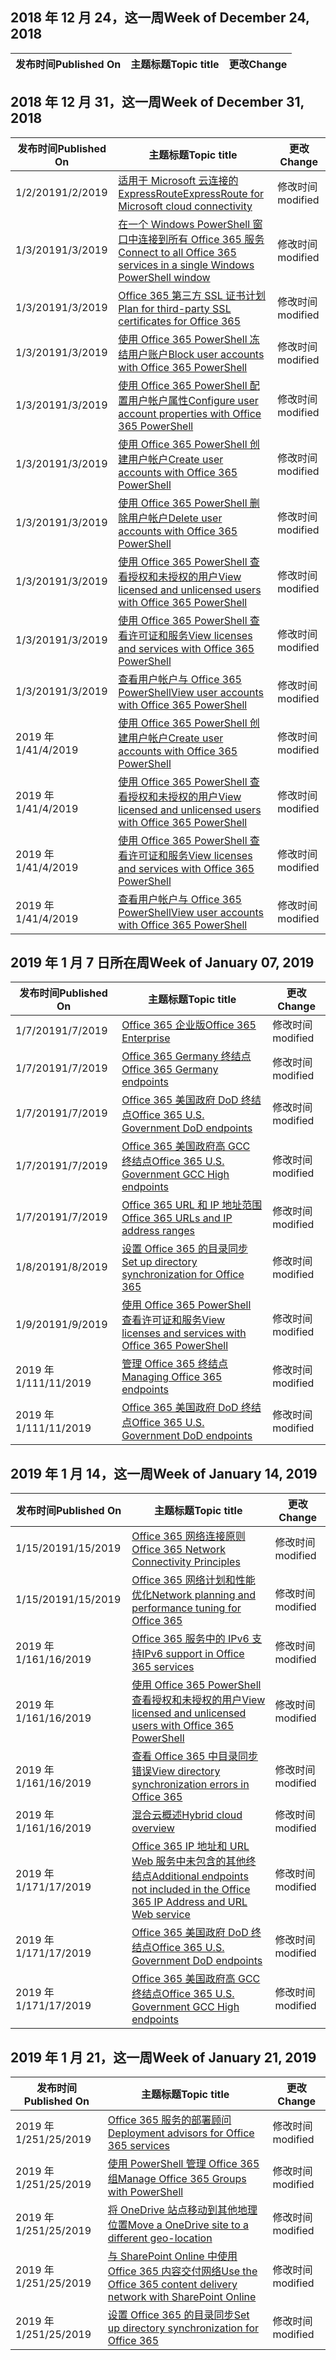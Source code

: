 <!-- This file is generated automatically each week. Changes made to this file will be overwritten.-->




## <a name="week-of-december-24-2018"></a><span data-ttu-id="c10c3-101">2018 年 12 月 24，这一周</span><span class="sxs-lookup"><span data-stu-id="c10c3-101">Week of December 24, 2018</span></span>


| <span data-ttu-id="c10c3-102">发布时间</span><span class="sxs-lookup"><span data-stu-id="c10c3-102">Published On</span></span> |<span data-ttu-id="c10c3-103">主题标题</span><span class="sxs-lookup"><span data-stu-id="c10c3-103">Topic title</span></span> | <span data-ttu-id="c10c3-104">更改</span><span class="sxs-lookup"><span data-stu-id="c10c3-104">Change</span></span> |
|------|------------|--------|


## <a name="week-of-december-31-2018"></a><span data-ttu-id="c10c3-105">2018 年 12 月 31，这一周</span><span class="sxs-lookup"><span data-stu-id="c10c3-105">Week of December 31, 2018</span></span>


| <span data-ttu-id="c10c3-106">发布时间</span><span class="sxs-lookup"><span data-stu-id="c10c3-106">Published On</span></span> |<span data-ttu-id="c10c3-107">主题标题</span><span class="sxs-lookup"><span data-stu-id="c10c3-107">Topic title</span></span> | <span data-ttu-id="c10c3-108">更改</span><span class="sxs-lookup"><span data-stu-id="c10c3-108">Change</span></span> |
|------|------------|--------|
| <span data-ttu-id="c10c3-109">1/2/2019</span><span class="sxs-lookup"><span data-stu-id="c10c3-109">1/2/2019</span></span> | [<span data-ttu-id="c10c3-110">适用于 Microsoft 云连接的 ExpressRoute</span><span class="sxs-lookup"><span data-stu-id="c10c3-110">ExpressRoute for Microsoft cloud connectivity</span></span>](/Office365/Enterprise/expressroute-for-microsoft-cloud-connectivity) | <span data-ttu-id="c10c3-111">修改时间</span><span class="sxs-lookup"><span data-stu-id="c10c3-111">modified</span></span> |
| <span data-ttu-id="c10c3-112">1/3/2019</span><span class="sxs-lookup"><span data-stu-id="c10c3-112">1/3/2019</span></span> | [<span data-ttu-id="c10c3-113">在一个 Windows PowerShell 窗口中连接到所有 Office 365 服务</span><span class="sxs-lookup"><span data-stu-id="c10c3-113">Connect to all Office 365 services in a single Windows PowerShell window</span></span>](/Office365/Enterprise/powershell/connect-to-all-office-365-services-in-a-single-windows-powershell-window) | <span data-ttu-id="c10c3-114">修改时间</span><span class="sxs-lookup"><span data-stu-id="c10c3-114">modified</span></span> |
| <span data-ttu-id="c10c3-115">1/3/2019</span><span class="sxs-lookup"><span data-stu-id="c10c3-115">1/3/2019</span></span> | [<span data-ttu-id="c10c3-116">Office 365 第三方 SSL 证书计划</span><span class="sxs-lookup"><span data-stu-id="c10c3-116">Plan for third-party SSL certificates for Office 365</span></span>](/Office365/Enterprise/plan-for-third-party-ssl-certificates) | <span data-ttu-id="c10c3-117">修改时间</span><span class="sxs-lookup"><span data-stu-id="c10c3-117">modified</span></span> |
| <span data-ttu-id="c10c3-118">1/3/2019</span><span class="sxs-lookup"><span data-stu-id="c10c3-118">1/3/2019</span></span> | [<span data-ttu-id="c10c3-119">使用 Office 365 PowerShell 冻结用户账户</span><span class="sxs-lookup"><span data-stu-id="c10c3-119">Block user accounts with Office 365 PowerShell</span></span>](/Office365/Enterprise/powershell/block-user-accounts-with-office-365-powershell) | <span data-ttu-id="c10c3-120">修改时间</span><span class="sxs-lookup"><span data-stu-id="c10c3-120">modified</span></span> |
| <span data-ttu-id="c10c3-121">1/3/2019</span><span class="sxs-lookup"><span data-stu-id="c10c3-121">1/3/2019</span></span> | [<span data-ttu-id="c10c3-122">使用 Office 365 PowerShell 配置用户帐户属性</span><span class="sxs-lookup"><span data-stu-id="c10c3-122">Configure user account properties with Office 365 PowerShell</span></span>](/Office365/Enterprise/powershell/configure-user-account-properties-with-office-365-powershell) | <span data-ttu-id="c10c3-123">修改时间</span><span class="sxs-lookup"><span data-stu-id="c10c3-123">modified</span></span> |
| <span data-ttu-id="c10c3-124">1/3/2019</span><span class="sxs-lookup"><span data-stu-id="c10c3-124">1/3/2019</span></span> | [<span data-ttu-id="c10c3-125">使用 Office 365 PowerShell 创建用户帐户</span><span class="sxs-lookup"><span data-stu-id="c10c3-125">Create user accounts with Office 365 PowerShell</span></span>](/Office365/Enterprise/powershell/create-user-accounts-with-office-365-powershell) | <span data-ttu-id="c10c3-126">修改时间</span><span class="sxs-lookup"><span data-stu-id="c10c3-126">modified</span></span> |
| <span data-ttu-id="c10c3-127">1/3/2019</span><span class="sxs-lookup"><span data-stu-id="c10c3-127">1/3/2019</span></span> | [<span data-ttu-id="c10c3-128">使用 Office 365 PowerShell 删除用户帐户</span><span class="sxs-lookup"><span data-stu-id="c10c3-128">Delete user accounts with Office 365 PowerShell</span></span>](/Office365/Enterprise/powershell/delete-and-restore-user-accounts-with-office-365-powershell) | <span data-ttu-id="c10c3-129">修改时间</span><span class="sxs-lookup"><span data-stu-id="c10c3-129">modified</span></span> |
| <span data-ttu-id="c10c3-130">1/3/2019</span><span class="sxs-lookup"><span data-stu-id="c10c3-130">1/3/2019</span></span> | [<span data-ttu-id="c10c3-131">使用 Office 365 PowerShell 查看授权和未授权的用户</span><span class="sxs-lookup"><span data-stu-id="c10c3-131">View licensed and unlicensed users with Office 365 PowerShell</span></span>](/Office365/Enterprise/powershell/view-licensed-and-unlicensed-users-with-office-365-powershell) | <span data-ttu-id="c10c3-132">修改时间</span><span class="sxs-lookup"><span data-stu-id="c10c3-132">modified</span></span> |
| <span data-ttu-id="c10c3-133">1/3/2019</span><span class="sxs-lookup"><span data-stu-id="c10c3-133">1/3/2019</span></span> | [<span data-ttu-id="c10c3-134">使用 Office 365 PowerShell 查看许可证和服务</span><span class="sxs-lookup"><span data-stu-id="c10c3-134">View licenses and services with Office 365 PowerShell</span></span>](/Office365/Enterprise/powershell/view-licenses-and-services-with-office-365-powershell) | <span data-ttu-id="c10c3-135">修改时间</span><span class="sxs-lookup"><span data-stu-id="c10c3-135">modified</span></span> |
| <span data-ttu-id="c10c3-136">1/3/2019</span><span class="sxs-lookup"><span data-stu-id="c10c3-136">1/3/2019</span></span> | [<span data-ttu-id="c10c3-137">查看用户帐户与 Office 365 PowerShell</span><span class="sxs-lookup"><span data-stu-id="c10c3-137">View user accounts with Office 365 PowerShell</span></span>](/Office365/Enterprise/powershell/view-user-accounts-with-office-365-powershell) | <span data-ttu-id="c10c3-138">修改时间</span><span class="sxs-lookup"><span data-stu-id="c10c3-138">modified</span></span> |
| <span data-ttu-id="c10c3-139">2019 年 1/4</span><span class="sxs-lookup"><span data-stu-id="c10c3-139">1/4/2019</span></span> | [<span data-ttu-id="c10c3-140">使用 Office 365 PowerShell 创建用户帐户</span><span class="sxs-lookup"><span data-stu-id="c10c3-140">Create user accounts with Office 365 PowerShell</span></span>](/Office365/Enterprise/powershell/create-user-accounts-with-office-365-powershell) | <span data-ttu-id="c10c3-141">修改时间</span><span class="sxs-lookup"><span data-stu-id="c10c3-141">modified</span></span> |
| <span data-ttu-id="c10c3-142">2019 年 1/4</span><span class="sxs-lookup"><span data-stu-id="c10c3-142">1/4/2019</span></span> | [<span data-ttu-id="c10c3-143">使用 Office 365 PowerShell 查看授权和未授权的用户</span><span class="sxs-lookup"><span data-stu-id="c10c3-143">View licensed and unlicensed users with Office 365 PowerShell</span></span>](/Office365/Enterprise/powershell/view-licensed-and-unlicensed-users-with-office-365-powershell) | <span data-ttu-id="c10c3-144">修改时间</span><span class="sxs-lookup"><span data-stu-id="c10c3-144">modified</span></span> |
| <span data-ttu-id="c10c3-145">2019 年 1/4</span><span class="sxs-lookup"><span data-stu-id="c10c3-145">1/4/2019</span></span> | [<span data-ttu-id="c10c3-146">使用 Office 365 PowerShell 查看许可证和服务</span><span class="sxs-lookup"><span data-stu-id="c10c3-146">View licenses and services with Office 365 PowerShell</span></span>](/Office365/Enterprise/powershell/view-licenses-and-services-with-office-365-powershell) | <span data-ttu-id="c10c3-147">修改时间</span><span class="sxs-lookup"><span data-stu-id="c10c3-147">modified</span></span> |
| <span data-ttu-id="c10c3-148">2019 年 1/4</span><span class="sxs-lookup"><span data-stu-id="c10c3-148">1/4/2019</span></span> | [<span data-ttu-id="c10c3-149">查看用户帐户与 Office 365 PowerShell</span><span class="sxs-lookup"><span data-stu-id="c10c3-149">View user accounts with Office 365 PowerShell</span></span>](/Office365/Enterprise/powershell/view-user-accounts-with-office-365-powershell) | <span data-ttu-id="c10c3-150">修改时间</span><span class="sxs-lookup"><span data-stu-id="c10c3-150">modified</span></span> |


## <a name="week-of-january-07-2019"></a><span data-ttu-id="c10c3-151">2019 年 1 月 7 日所在周</span><span class="sxs-lookup"><span data-stu-id="c10c3-151">Week of January 07, 2019</span></span>


| <span data-ttu-id="c10c3-152">发布时间</span><span class="sxs-lookup"><span data-stu-id="c10c3-152">Published On</span></span> |<span data-ttu-id="c10c3-153">主题标题</span><span class="sxs-lookup"><span data-stu-id="c10c3-153">Topic title</span></span> | <span data-ttu-id="c10c3-154">更改</span><span class="sxs-lookup"><span data-stu-id="c10c3-154">Change</span></span> |
|------|------------|--------|
| <span data-ttu-id="c10c3-155">1/7/2019</span><span class="sxs-lookup"><span data-stu-id="c10c3-155">1/7/2019</span></span> | [<span data-ttu-id="c10c3-156">Office 365 企业版</span><span class="sxs-lookup"><span data-stu-id="c10c3-156">Office 365 Enterprise</span></span>](/Office365/Enterprise/index) | <span data-ttu-id="c10c3-157">修改时间</span><span class="sxs-lookup"><span data-stu-id="c10c3-157">modified</span></span> |
| <span data-ttu-id="c10c3-158">1/7/2019</span><span class="sxs-lookup"><span data-stu-id="c10c3-158">1/7/2019</span></span> | [<span data-ttu-id="c10c3-159">Office 365 Germany 终结点</span><span class="sxs-lookup"><span data-stu-id="c10c3-159">Office 365 Germany endpoints</span></span>](/Office365/Enterprise/office-365-germany-endpoints) | <span data-ttu-id="c10c3-160">修改时间</span><span class="sxs-lookup"><span data-stu-id="c10c3-160">modified</span></span> |
| <span data-ttu-id="c10c3-161">1/7/2019</span><span class="sxs-lookup"><span data-stu-id="c10c3-161">1/7/2019</span></span> | [<span data-ttu-id="c10c3-162">Office 365 美国政府 DoD 终结点</span><span class="sxs-lookup"><span data-stu-id="c10c3-162">Office 365 U.S. Government DoD endpoints</span></span>](/Office365/Enterprise/office-365-u-s-government-dod-endpoints) | <span data-ttu-id="c10c3-163">修改时间</span><span class="sxs-lookup"><span data-stu-id="c10c3-163">modified</span></span> |
| <span data-ttu-id="c10c3-164">1/7/2019</span><span class="sxs-lookup"><span data-stu-id="c10c3-164">1/7/2019</span></span> | [<span data-ttu-id="c10c3-165">Office 365 美国政府高 GCC 终结点</span><span class="sxs-lookup"><span data-stu-id="c10c3-165">Office 365 U.S. Government GCC High endpoints</span></span>](/Office365/Enterprise/office-365-u-s-government-gcc-high-endpoints) | <span data-ttu-id="c10c3-166">修改时间</span><span class="sxs-lookup"><span data-stu-id="c10c3-166">modified</span></span> |
| <span data-ttu-id="c10c3-167">1/7/2019</span><span class="sxs-lookup"><span data-stu-id="c10c3-167">1/7/2019</span></span> | [<span data-ttu-id="c10c3-168">Office 365 URL 和 IP 地址范围</span><span class="sxs-lookup"><span data-stu-id="c10c3-168">Office 365 URLs and IP address ranges</span></span>](/Office365/Enterprise/urls-and-ip-address-ranges) | <span data-ttu-id="c10c3-169">修改时间</span><span class="sxs-lookup"><span data-stu-id="c10c3-169">modified</span></span> |
| <span data-ttu-id="c10c3-170">1/8/2019</span><span class="sxs-lookup"><span data-stu-id="c10c3-170">1/8/2019</span></span> | [<span data-ttu-id="c10c3-171">设置 Office 365 的目录同步</span><span class="sxs-lookup"><span data-stu-id="c10c3-171">Set up directory synchronization for Office 365</span></span>](/Office365/Enterprise/set-up-directory-synchronization) | <span data-ttu-id="c10c3-172">修改时间</span><span class="sxs-lookup"><span data-stu-id="c10c3-172">modified</span></span> |
| <span data-ttu-id="c10c3-173">1/9/2019</span><span class="sxs-lookup"><span data-stu-id="c10c3-173">1/9/2019</span></span> | [<span data-ttu-id="c10c3-174">使用 Office 365 PowerShell 查看许可证和服务</span><span class="sxs-lookup"><span data-stu-id="c10c3-174">View licenses and services with Office 365 PowerShell</span></span>](/Office365/Enterprise/powershell/view-licenses-and-services-with-office-365-powershell) | <span data-ttu-id="c10c3-175">修改时间</span><span class="sxs-lookup"><span data-stu-id="c10c3-175">modified</span></span> |
| <span data-ttu-id="c10c3-176">2019 年 1/11</span><span class="sxs-lookup"><span data-stu-id="c10c3-176">1/11/2019</span></span> | [<span data-ttu-id="c10c3-177">管理 Office 365 终结点</span><span class="sxs-lookup"><span data-stu-id="c10c3-177">Managing Office 365 endpoints</span></span>](/Office365/Enterprise/managing-office-365-endpoints) | <span data-ttu-id="c10c3-178">修改时间</span><span class="sxs-lookup"><span data-stu-id="c10c3-178">modified</span></span> |
| <span data-ttu-id="c10c3-179">2019 年 1/11</span><span class="sxs-lookup"><span data-stu-id="c10c3-179">1/11/2019</span></span> | [<span data-ttu-id="c10c3-180">Office 365 美国政府 DoD 终结点</span><span class="sxs-lookup"><span data-stu-id="c10c3-180">Office 365 U.S. Government DoD endpoints</span></span>](/Office365/Enterprise/office-365-u-s-government-dod-endpoints) | <span data-ttu-id="c10c3-181">修改时间</span><span class="sxs-lookup"><span data-stu-id="c10c3-181">modified</span></span> |


## <a name="week-of-january-14-2019"></a><span data-ttu-id="c10c3-182">2019 年 1 月 14，这一周</span><span class="sxs-lookup"><span data-stu-id="c10c3-182">Week of January 14, 2019</span></span>


| <span data-ttu-id="c10c3-183">发布时间</span><span class="sxs-lookup"><span data-stu-id="c10c3-183">Published On</span></span> |<span data-ttu-id="c10c3-184">主题标题</span><span class="sxs-lookup"><span data-stu-id="c10c3-184">Topic title</span></span> | <span data-ttu-id="c10c3-185">更改</span><span class="sxs-lookup"><span data-stu-id="c10c3-185">Change</span></span> |
|------|------------|--------|
| <span data-ttu-id="c10c3-186">1/15/2019</span><span class="sxs-lookup"><span data-stu-id="c10c3-186">1/15/2019</span></span> | [<span data-ttu-id="c10c3-187">Office 365 网络连接原则</span><span class="sxs-lookup"><span data-stu-id="c10c3-187">Office 365 Network Connectivity Principles</span></span>](/Office365/Enterprise/office-365-network-connectivity-principles) | <span data-ttu-id="c10c3-188">修改时间</span><span class="sxs-lookup"><span data-stu-id="c10c3-188">modified</span></span> |
| <span data-ttu-id="c10c3-189">1/15/2019</span><span class="sxs-lookup"><span data-stu-id="c10c3-189">1/15/2019</span></span> | [<span data-ttu-id="c10c3-190">Office 365 网络计划和性能优化</span><span class="sxs-lookup"><span data-stu-id="c10c3-190">Network planning and performance tuning for Office 365</span></span>](/Office365/Enterprise/network-planning-and-performance) | <span data-ttu-id="c10c3-191">修改时间</span><span class="sxs-lookup"><span data-stu-id="c10c3-191">modified</span></span> |
| <span data-ttu-id="c10c3-192">2019 年 1/16</span><span class="sxs-lookup"><span data-stu-id="c10c3-192">1/16/2019</span></span> | [<span data-ttu-id="c10c3-193">Office 365 服务中的 IPv6 支持</span><span class="sxs-lookup"><span data-stu-id="c10c3-193">IPv6 support in Office 365 services</span></span>](/Office365/Enterprise/ipv6-support) | <span data-ttu-id="c10c3-194">修改时间</span><span class="sxs-lookup"><span data-stu-id="c10c3-194">modified</span></span> |
| <span data-ttu-id="c10c3-195">2019 年 1/16</span><span class="sxs-lookup"><span data-stu-id="c10c3-195">1/16/2019</span></span> | [<span data-ttu-id="c10c3-196">使用 Office 365 PowerShell 查看授权和未授权的用户</span><span class="sxs-lookup"><span data-stu-id="c10c3-196">View licensed and unlicensed users with Office 365 PowerShell</span></span>](/Office365/Enterprise/powershell/view-licensed-and-unlicensed-users-with-office-365-powershell) | <span data-ttu-id="c10c3-197">修改时间</span><span class="sxs-lookup"><span data-stu-id="c10c3-197">modified</span></span> |
| <span data-ttu-id="c10c3-198">2019 年 1/16</span><span class="sxs-lookup"><span data-stu-id="c10c3-198">1/16/2019</span></span> | [<span data-ttu-id="c10c3-199">查看 Office 365 中目录同步错误</span><span class="sxs-lookup"><span data-stu-id="c10c3-199">View directory synchronization errors in Office 365</span></span>](/Office365/Enterprise/identify-directory-synchronization-errors) | <span data-ttu-id="c10c3-200">修改时间</span><span class="sxs-lookup"><span data-stu-id="c10c3-200">modified</span></span> |
| <span data-ttu-id="c10c3-201">2019 年 1/16</span><span class="sxs-lookup"><span data-stu-id="c10c3-201">1/16/2019</span></span> | [<span data-ttu-id="c10c3-202">混合云概述</span><span class="sxs-lookup"><span data-stu-id="c10c3-202">Hybrid cloud overview</span></span>](/Office365/Enterprise/hybrid-cloud-overview) | <span data-ttu-id="c10c3-203">修改时间</span><span class="sxs-lookup"><span data-stu-id="c10c3-203">modified</span></span> |
| <span data-ttu-id="c10c3-204">2019 年 1/17</span><span class="sxs-lookup"><span data-stu-id="c10c3-204">1/17/2019</span></span> | [<span data-ttu-id="c10c3-205">Office 365 IP 地址和 URL Web 服务中未包含的其他终结点</span><span class="sxs-lookup"><span data-stu-id="c10c3-205">Additional endpoints not included in the Office 365 IP Address and URL Web service</span></span>](/Office365/Enterprise/additional-office365-ip-addresses-and-urls) | <span data-ttu-id="c10c3-206">修改时间</span><span class="sxs-lookup"><span data-stu-id="c10c3-206">modified</span></span> |
| <span data-ttu-id="c10c3-207">2019 年 1/17</span><span class="sxs-lookup"><span data-stu-id="c10c3-207">1/17/2019</span></span> | [<span data-ttu-id="c10c3-208">Office 365 美国政府 DoD 终结点</span><span class="sxs-lookup"><span data-stu-id="c10c3-208">Office 365 U.S. Government DoD endpoints</span></span>](/Office365/Enterprise/office-365-u-s-government-dod-endpoints) | <span data-ttu-id="c10c3-209">修改时间</span><span class="sxs-lookup"><span data-stu-id="c10c3-209">modified</span></span> |
| <span data-ttu-id="c10c3-210">2019 年 1/17</span><span class="sxs-lookup"><span data-stu-id="c10c3-210">1/17/2019</span></span> | [<span data-ttu-id="c10c3-211">Office 365 美国政府高 GCC 终结点</span><span class="sxs-lookup"><span data-stu-id="c10c3-211">Office 365 U.S. Government GCC High endpoints</span></span>](/Office365/Enterprise/office-365-u-s-government-gcc-high-endpoints) | <span data-ttu-id="c10c3-212">修改时间</span><span class="sxs-lookup"><span data-stu-id="c10c3-212">modified</span></span> |


## <a name="week-of-january-21-2019"></a><span data-ttu-id="c10c3-213">2019 年 1 月 21，这一周</span><span class="sxs-lookup"><span data-stu-id="c10c3-213">Week of January 21, 2019</span></span>


| <span data-ttu-id="c10c3-214">发布时间</span><span class="sxs-lookup"><span data-stu-id="c10c3-214">Published On</span></span> |<span data-ttu-id="c10c3-215">主题标题</span><span class="sxs-lookup"><span data-stu-id="c10c3-215">Topic title</span></span> | <span data-ttu-id="c10c3-216">更改</span><span class="sxs-lookup"><span data-stu-id="c10c3-216">Change</span></span> |
|------|------------|--------|
| <span data-ttu-id="c10c3-217">2019 年 1/25</span><span class="sxs-lookup"><span data-stu-id="c10c3-217">1/25/2019</span></span> | [<span data-ttu-id="c10c3-218">Office 365 服务的部署顾问</span><span class="sxs-lookup"><span data-stu-id="c10c3-218">Deployment advisors for Office 365 services</span></span>](/Office365/Enterprise/deployment-advisors-for-office-365) | <span data-ttu-id="c10c3-219">修改时间</span><span class="sxs-lookup"><span data-stu-id="c10c3-219">modified</span></span> |
| <span data-ttu-id="c10c3-220">2019 年 1/25</span><span class="sxs-lookup"><span data-stu-id="c10c3-220">1/25/2019</span></span> | [<span data-ttu-id="c10c3-221">使用 PowerShell 管理 Office 365 组</span><span class="sxs-lookup"><span data-stu-id="c10c3-221">Manage Office 365 Groups with PowerShell</span></span>](/Office365/Enterprise/manage-office-365-groups-with-powershell) | <span data-ttu-id="c10c3-222">修改时间</span><span class="sxs-lookup"><span data-stu-id="c10c3-222">modified</span></span> |
| <span data-ttu-id="c10c3-223">2019 年 1/25</span><span class="sxs-lookup"><span data-stu-id="c10c3-223">1/25/2019</span></span> | [<span data-ttu-id="c10c3-224">将 OneDrive 站点移动到其他地理位置</span><span class="sxs-lookup"><span data-stu-id="c10c3-224">Move a OneDrive site to a different geo-location</span></span>](/Office365/Enterprise/move-onedrive-between-geo-locations) | <span data-ttu-id="c10c3-225">修改时间</span><span class="sxs-lookup"><span data-stu-id="c10c3-225">modified</span></span> |
| <span data-ttu-id="c10c3-226">2019 年 1/25</span><span class="sxs-lookup"><span data-stu-id="c10c3-226">1/25/2019</span></span> | [<span data-ttu-id="c10c3-227">与 SharePoint Online 中使用 Office 365 内容交付网络</span><span class="sxs-lookup"><span data-stu-id="c10c3-227">Use the Office 365 content delivery network with SharePoint Online</span></span>](/Office365/Enterprise/use-office-365-cdn-with-spo) | <span data-ttu-id="c10c3-228">修改时间</span><span class="sxs-lookup"><span data-stu-id="c10c3-228">modified</span></span> |
| <span data-ttu-id="c10c3-229">2019 年 1/25</span><span class="sxs-lookup"><span data-stu-id="c10c3-229">1/25/2019</span></span> | [<span data-ttu-id="c10c3-230">设置 Office 365 的目录同步</span><span class="sxs-lookup"><span data-stu-id="c10c3-230">Set up directory synchronization for Office 365</span></span>](/Office365/Enterprise/set-up-directory-synchronization) | <span data-ttu-id="c10c3-231">修改时间</span><span class="sxs-lookup"><span data-stu-id="c10c3-231">modified</span></span> |
